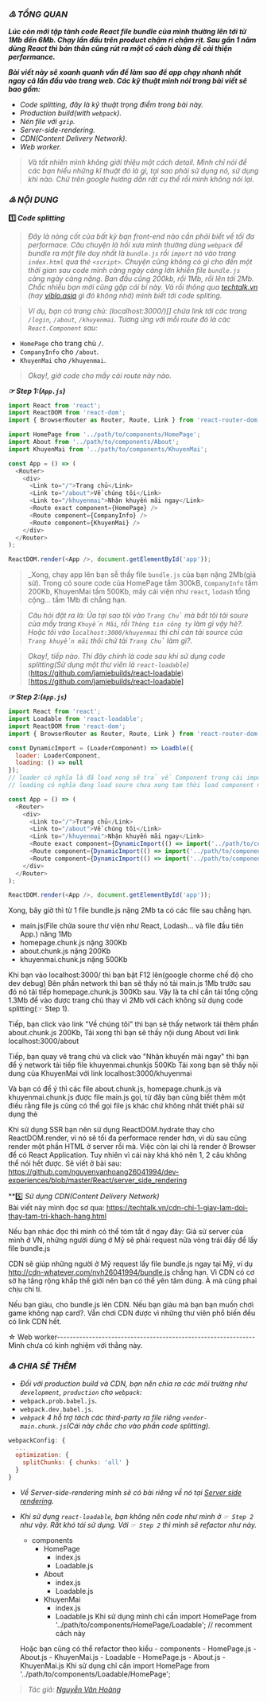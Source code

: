### _♳ TỔNG QUAN_
_**Lúc còn mới tập tành code React file bundle của mình thường lên tới từ 1Mb đến 6Mb. Chạy lần đầu trên product chậm rì chậm rịt. Sau gần 1 năm dùng React thì bản thân cũng rút ra một cố cách dùng để cải thiện performance.**_  
  
_**Bài viết này sẽ xoanh quanh vấn đề làm sao để app chạy nhanh nhất ngay cả lần đầu vào trang web. Các kỹ thuật mình nói trong bài viết sẽ bao gồm:**_  
- _Code splitting, đây là kỹ thuật trọng điểm trong bài này._
- _Production build(with `webpack`)._
- _Nén file với `gzip`._
- _Server-side-rendering._
- _CDN(Content Delivery Network)._
- _Web worker._  
  
> _Và tất nhiên mình không giới thiệu một cách detail. Mình chỉ nói để các bạn hiểu những kĩ thuật đó là gì, tại sao phải sử dụng nó, sử dụng khi nào. Chứ trên google hướng dẫn rất cụ thể rồi mình không nói lại._  
### _♴ NỘI DUNG_
**:one: _Code splitting_**  
> _Đây là nòng cốt của bất kỳ bạn front-end nào cần phải biết về tối đa performace. Câu chuyện là hồi xưa mình thường dùng `webpack` để bundle ra một file duy nhất là `bundle.js` rồi `import` nó vào trang `index.html` qua thẻ `<script>`. Chuyện cũng không có gì cho đến một thời gian sau code mình càng ngày càng lớn khiến file `bundle.js` càng ngày càng nặng. Ban đầu cũng 200kb, rồi 1Mb, rồi lên tới 2Mb. Chắc nhiều bạn mới cũng gặp cái bí này. Và rồi thông qua [techtalk.vn](https://techtalk.vn/) (hay [viblo.asia](https://viblo.asia/) gì đó không nhớ) mình biết tới code spliting._  
  
> _Ví dụ, bạn có trang chủ: (localhost:3000/)[] chứa link tới các trang `/login`, `/about`, `/khuyenmai`. Tương ứng với mỗi route đó là các `React.Component` sau:_
- `HomePage` cho trang chủ `/`.
- `CompanyInfo` cho `/about`.
- `KhuyenMai` cho `/khuyenmai`.
  
> _Okay!, giờ code cho mấy cái route này nào._  
  
**_☞ Step 1:(`App.js`)_**
```javascript
import React from 'react';
import ReactDOM from 'react-dom';
import { BrowserRouter as Router, Route, Link } from 'react-router-dom';

import HomePage from '../path/to/components/HomePage';
import About from '../path/to/components/About';
import KhuyenMai from '../path/to/components/KhuyenMai';

const App = () => (
  <Router>
    <div>
      <Link to="/">Trang chủ</Link>
      <Link to="/about">Về chúng tôi</Link>
      <Link to="/khuyenmai">Nhận khuyến mãi ngay</Link>
      <Route exact component={HomePage} />
      <Route component={CompanyInfo} />
      <Route component={KhuyenMai} />
    </div>
  </Router>
);

ReactDOM.render(<App />, document.getElementById('app'));
```
> _Xong, chạy app lên bạn sễ thấy file `bundle.js` của bạn nặng 2Mb(giả sử). Trong có soure code của HomePage tầm 300kB, `CompanyInfo` tầm 200Kb, KhuyenMai tầm 500Kb, mấy cái viện như `react`, `lodash` tổng cộng... tầm 1Mb đi chẳng hạn.  
  
> _Câu hỏi đặt ra là: Ủa tại sao tôi vào `Trang Chủ` mà bắt tôi tải soure của mấy trang `Khuyến Mãi`, rồi `Thông tin công ty` làm gì vậy hè?. Hoặc tôi vào `localhost:3000/khuyenmai` thì chỉ càn tải source của `Trang khuyến mãi` thôi chứ tải `Trang Chủ` làm gì?._  
  
> _Okay!, tiếp nào. Thì đây chính là code sau khi sử dụng code splitting(Sử dụng một thư viên là `react-loadable`)_ (https://github.com/jamiebuilds/react-loadable)[https://github.com/jamiebuilds/react-loadable]  
  
**_☞ Step 2:(`App.js`)_**
```javascript
import React from 'react';
import Loadable from 'react-loadable';
import ReactDOM from 'react-dom';
import { BrowserRouter as Router, Route, Link } from 'react-router-dom';

const DynamicImport = (LoaderComponent) => Loadble({
  loader: LoaderComponent,
  loading: () => null
});
// loader có nghĩa là đã load xong sẽ trả về Component trong cái import
// loading có nghĩa đang load soure chưa xong tạm thời load component nào đó tạm

const App = () => (
  <Router>
    <div>
      <Link to="/">Trang chủ</Link>
      <Link to="/about">Về chúng tôi</Link>
      <Link to="/khuyenmai">Nhận khuyến mãi ngay</Link>
      <Route exact component={DynamicImport(() => import('../path/to/components/HomePage'))} />
      <Route component={DynamicImport(() => import('../path/to/components/About'))} />
      <Route component={DynamicImport(() => import('../path/to/components/KhuyenMai'))} />
    </div>
  </Router>
);

ReactDOM.render(<App />, document.getElementById('app'));
```
  
  Xong, bây giờ thì từ 1 file bundle.js nặng 2Mb ta có các file sau chẳng hạn.
  - main.js(File chứa soure thư viện như React, Lodash... và file đầu tiên App.) năng 1Mb
  - homepage.chunk.js nặng 300Kb
  - about.chunk.js nặng 200Kb
  - khuyenmai.chunk.js nặng 500Kb
  
  Khi bạn vào localhost:3000/ thì bạn bật F12 lên(google chorme chế độ cho dev debug)
  Bên phần network thì bạn sẽ thấy nó tải main.js 1Mb trước sau đó nó tải tiếp homepage.chunk.js 300Kb sau.
  Vậy là ta chỉ cần tải tổng cộng 1.3Mb để vào được trang chủ thay vì 2Mb với cách không sử dụng code splitting(☞ Step 1).
  
  Tiếp, bạn click vào link "Về chúng tôi" thì bạn sẽ thấy network tải thêm phần about.chunk.js 200Kb, Tải xong thì bạn sẽ
  thấy nội dung About vơi link localhost:3000/about
  
  Tiếp, bạn quay vê trang chủ và click vào "Nhận khuyến mãi ngay" thì bạn để ý network tải tiếp file khuyenmai.chunkjs 500Kb
  Tải xong bạn sẽ thấy nội dung của KhuyenMai với link localhost:3000/khuyenmai
  
  Và bạn có để ý thì các file about.chunk.js, homepage.chunk.js và khuyenmai.chunk.js được file main.js gọi, từ đây bạn cũng
  biết thêm một điều rằng file js cũng có thể gọi file js khác chứ không nhất thiết phải sử dụng thẻ <script>
  
  Mình sẽ nói tiếp một tí về phần kinh nghiệm của mình khi spliting ở phần CHIA SẺ THÊM về phần này.
  
**:two: _Production build_**  
> _Yeah!, nó thật ra đơn giản lắm. File `bundle.js` của bạn ban đầu lớn một phần là do code bạn có nhiều comment qúa chẳng hạn, hoặc tên biến dài, hoặc ký tự Enter thì vô vàn, blabla. [webpack](https://webpack.js.org/) thần thánh sẽ giúp bạn minimize code lại._  
  
**:three: _gzip_**
  Cái này thì như kiểu như này.
  - Browser: Ê Server, bundle.js nặng đấy, gửi tao file nén đi.
  - Server: Okay chú, để anh nén đã.... Okay của chú đây.
  - Browser: Ukm, lấy được rồi, để tao giải nén rồi chạy lên cho người dùng.
  
  Giả sử file bundle.js của bạn nặng 2Mb đi, khá tốn băng thông. Server sẽ nén lại với khoảng đâu có 300Kb, Browser
  sẽ tải về và giải nén ra 2Mb lại thôi. Giải nén xong rồi đọc.
  
  Mình không chắc các trình duyệt cũ có hỗ trợ cái này hay không nữa. Bên server mình dùng express thì mình dùng
  kèm compression. Tài liệu:
    https://expressjs.com/en/advanced/best-practice-performance.html#use-gzip-compression

  Để check trang web của bạn đã sử dụng gzip chưa thì F12 kiểm tra phần network. Nó có ghi dung lượng đấy.
  
**:four: _Server-side-rendering(SSR)_**  
  Cái này nó không có gì phức tạp hết, làm thực tế mới khó đấy.
  Mình miêu tả nó đơn giản thế này thôi nhé: Mang tiếng là Server-side-rendering nhưng thật chất nó vẫn là
  Client-side-rendering đấy, rất là lừa tình. Nó render ra HTML tĩnh trên server rồi gửi cho Browser
  nhằm tiết kiệm băng thông thôi, nó vẫn render lại ở client như bình thường thôi à. Vì HTML của một phần nào đó
  cho người dùng thấy nên cảm giác nó nhanh chứ thực tế nó lấy đi sức lao động của server nhiều hơn.
    https://reactjs.org/docs/react-dom-server.html
    
  Ví dụ với server node.
  import HomePage from '../path/to/components/HomePage'; // Ví dụ const HomePage = () => <div>This is HomePage</div>;
  app.get('/homepage', (res, req) => res.send(`
    <html>
      <body>
        <div id="app">${ReactDOMServer.renderToString(<HomePage />)}</div>
        <script src="/bundle.js"></script>
      </body>
    </html>
  `));
  
  lúc này: nếu bạn F12 và check phần network và xem respone của localhost:3000/ bạn sẽ thấy như này
    <html>
      <body>
        <div id="app"><div>This is HomePage</div></div>
        <script src="/bundle.js"></script>
      </body>
    </html>
    
  Khi sử dụng SSR bạn nên sử dụng ReactDOM.hydrate thay cho ReactDOM.render, vì nó sẽ tối đa performace render hơn, vì
  dù sau cũng render một phần HTML ở server rồi mà. Việc còn lại chỉ là render ở Browser để có React Application.
  Tuy nhiên vì cái này khá khó nên 1, 2 câu không thể nói hết được. Sẽ viết ở bài sau:
    https://github.com/nguyenvanhoang26041994/dev-experiences/blob/master/React/server_side_rendering
  
**:five: _Sử dụng CDN(Content Delivery Network)_  
  Bài viết này mình đọc sơ qua: https://techtalk.vn/cdn-chi-1-giay-lam-doi-thay-tam-tri-khach-hang.html
  
  Nếu bạn nhác đọc thì mình có thể tóm tắt ở ngay đây:
  Giả sử server của mình ở VN, những người dùng ở Mỹ sẽ phải request nữa vòng trái đấy để lấy file bundle.js
  
  CDN sẽ giúp những người ở Mỹ request lấy file bundle.js ngay tại Mỹ, ví dụ http://cdn-whatever.com/nvh26041994/bundle.js
  chẳng hạn. Vì CDN có cơ sở hạ tầng rộng khắp thế giới nên bạn có thể yên tâm dùng. À mà cũng phaỉ chịu chi tí.
  
  Nếu bạn giàu, cho bundle.js lên CDN.
  Nếu bạn giàu mà bạn bạn muốn chơi game không nạp card?. Vẫn chơi CDN được vì những thư viên phổ biến đều có link CDN hết.
  
☆ Web worker--------------------------------------------------------------
    Mình chưa có kinh nghiệm với thằng này.
    

### _♵ CHIA SẼ THÊM_
- _Đối với production build và CDN, bạn nên chia ra các môi trường như `development`, `production` cho `webpack`:_
 - `webpack.prob.babel.js`.
 - `webpack.dev.babel.js`.
- _`webpack` 4 hỗ trợ tách các third-party ra file riêng `vendor-main.chunk.js`(Cái này chắc cho vào phần code splitting)._
```javascript
webpackConfig: {
  ...
  optimization: {
    splitChunks: { chunks: 'all' }
  }
}
```
- _Về Server-side-rendering mình sẽ có bài riêng về nó tại [Server side rendering](https://github.com/nguyenvanhoang26041994/dev-experiences/blob/master/React/server_side_rendering)._
    
- _Khi sử dụng `react-loadable`, bạn không nên code như mình ở `☞ Step 2` như vậy. Rất khó tái sử dụng. Với `☞ Step 2` thì mình sẽ refactor như này._
    - components
      - HomePage
        - index.js
        - Loadable.js
      - About
        - index.js
        - Loadable.js
      - KhuyenMai
        - index.js
        - Loadable.js
    Khi sử dụng mình chỉ cần import HomePage from '../path/to/components/HomePage/Loadable'; // recomment cách này
    
    Hoặc bạn cũng có thể refactor theo kiểu
      - components
        - HomePage.js
        - About.js
        - KhuyenMai.js
        - Loadable
          - HomePage.js
          - About.js
          - KhuyenMai.js
    Khi sử dụng chỉ cần import HomePage from '../path/to/components/Loadable/HomePage';

> _Tác giả: [Nguyễn Văn Hoàng](https://www.facebook.com/nvh26041994)_
